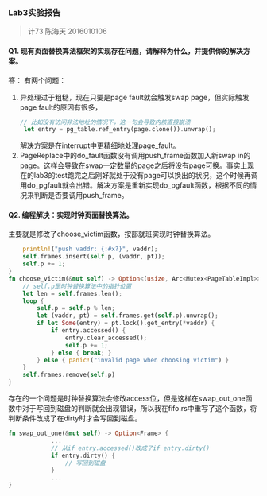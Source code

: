 ### Lab3实验报告
> 计73 陈海天 2016010106

#### Q1. 现有页面替换算法框架的实现存在问题，请解释为什么，并提供你的解决方案。
答：
有两个问题：
1. 异处理过于粗糙，现在只要是page fault就会触发swap page，但实际触发page fault的原因有很多，
   ```rust
   // 比如没有访问非法地址的情况下，这一句会导致内核直接崩溃
    let entry = pg_table.ref_entry(page.clone()).unwrap();
   ```
   解决方案是在interrupt中更精细地处理page_fault。
2. PageReplace中的do_fault函数没有调用push_frame函数加入新swap in的page。这样会导致在swap一定数量的page之后将没有page可换。事实上现在的lab3的test跑完之后刚好就处于没有page可以换出的状况，这个时候再调用do_pgfault就会出错。解决方案是重新实现do_pgfault函数，根据不同的情况来判断是否要调用push_frame。

#### Q2. 编程解决：实现时钟页面替换算法。

主要就是修改了choose_victim函数，按部就班实现时钟替换算法。
```rust
    println!("push vaddr: {:#x?}", vaddr);
    self.frames.insert(self.p, (vaddr, pt));
    self.p += 1;
}
fn choose_victim(&mut self) -> Option<(usize, Arc<Mutex<PageTableImpl>>)> {
    // self.p是时钟替换算法中的指针位置
    let len = self.frames.len();
    loop {
        self.p = self.p % len;
        let (vaddr, pt) = self.frames.get(self.p).unwrap();
        if let Some(entry) = pt.lock().get_entry(*vaddr) {
            if entry.accessed() {
                entry.clear_accessed();
                self.p += 1;
            } else { break; }
        } else { panic!("invalid page when choosing victim") }
    }
    self.frames.remove(self.p)
}
```
存在的一个问题是时钟替换算法会修改access位，但是这样在swap_out_one函数中对于写回到磁盘的判断就会出现错误，所以我在fifo.rs中重写了这个函数，将判断条件改成了在dirty时才会写回到磁盘。
```rust
fn swap_out_one(&mut self) -> Option<Frame> {
            ...
            // 从if entry.accessed()改成了if entry.dirty()
            if entry.dirty() {
                // 写回到磁盘
            }
            ...
}
```